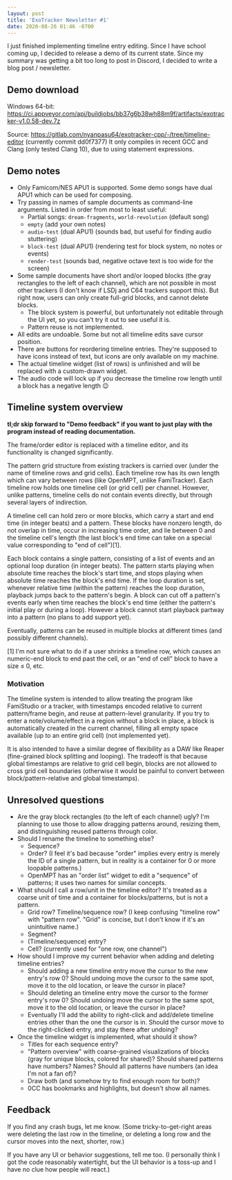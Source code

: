 ```yaml
---
layout: post
title: 'ExoTracker Newsletter #1'
date: 2020-08-26 01:46 -0700
---
```


I just finished implementing timeline entry editing. Since I have school coming up, I decided to release a demo of its current state. Since my summary was getting a bit too long to post in Discord, I decided to write a blog post / newsletter.

## Demo download

Windows 64-bit: <https://ci.appveyor.com/api/buildjobs/bb37g6b38wh88m9f/artifacts/exotracker-v1.0.58-dev.7z>

Source: <https://gitlab.com/nyanpasu64/exotracker-cpp/-/tree/timeline-editor> (currently commit dd0f7377) It only compiles in recent GCC and Clang (only tested Clang 10), due to using statement expressions.

## Demo notes

- Only Famicom/NES APU1 is supported. Some demo songs have dual APU1 which can be used for composing.
- Try passing in names of sample documents as command-line arguments. Listed in order from most to least useful:
    - Partial songs: `dream-fragments`, `world-revolution` (default song)
    - `empty` (add your own notes)
    - `audio-test` (dual APU1) (sounds bad, but useful for finding audio stuttering)
    - `block-test` (dual APU1) (rendering test for block system, no notes or events)
    - `render-test` (sounds bad, negative octave text is too wide for the screen)
- Some sample documents have short and/or looped blocks (the gray rectangles to the left of each channel), which are not possible in most other trackers (I don't know if LSDj and C64 trackers support this). But right now, users can only create full-grid blocks, and cannot delete blocks.
    - The block system is powerful, but unfortunately not editable through the UI yet, so you can't try it out to see useful it is.
    - Pattern reuse is not implemented.
- All edits are undoable. Some but not all timeline edits save cursor position.
- There are buttons for reordering timeline entries. They're supposed to have icons instead of text, but icons are only available on my machine.
- The actual timeline widget (list of rows) is unfinished and will be replaced with a custom-drawn widget.
- The audio code will lock up if you decrease the timeline row length until a block has a negative length 😉

## Timeline system overview

**tl;dr skip forward to "Demo feedback" if you want to just play with the program instead of reading documentation.**

The frame/order editor is replaced with a timeline editor, and its functionality is changed significantly.

The pattern grid structure from existing trackers is carried over (under the name of timeline rows and grid cells). Each timeline row has its own length which can vary between rows (like OpenMPT, unlike FamiTracker). Each timeline row holds one timeline cell (or grid cell) per channel. However, unlike patterns, timeline cells do not contain events directly, but through several layers of indirection.

A timeline cell can hold zero or more blocks, which carry a start and end time (in integer beats) and a pattern. These blocks have nonzero length, do not overlap in time, occur in increasing time order, and lie between 0 and the timeline cell's length (the last block's end time can take on a special value corresponding to "end of cell")[1].

Each block contains a single pattern, consisting of a list of events and an optional loop duration (in integer beats). The pattern starts playing when absolute time reaches the block's start time, and stops playing when absolute time reaches the block's end time. If the loop duration is set, whenever relative time (within the pattern) reaches the loop duration, playback jumps back to the pattern's begin. A block can cut off a pattern's events early when time reaches the block's end time (either the pattern's initial play or during a loop). However a block cannot start playback partway into a pattern (no plans to add support yet).

Eventually, patterns can be reused in multiple blocks at different times (and possibly different channels).

[1] I'm not sure what to do if a user shrinks a timeline row, which causes an numeric-end block to end past the cell, or an "end of cell" block to have a size ≤ 0, etc.

### Motivation

The timeline system is intended to allow treating the program like FamiStudio or a tracker, with timestamps encoded relative to current pattern/frame begin, and reuse at pattern-level granularity. If you try to enter a note/volume/effect in a region without a block in place, a block is automatically created in the current channel, filling all empty space available (up to an entire grid cell) (not implemented yet).

It is also intended to have a similar degree of flexibility as a DAW like Reaper (fine-grained block splitting and looping). The tradeoff is that because global timestamps are relative to grid cell begin, blocks are not allowed to cross grid cell boundaries (otherwise it would be painful to convert between block/pattern-relative and global timestamps).

## Unresolved questions

- Are the gray block rectangles (to the left of each channel) ugly? I'm planning to use those to allow dragging patterns around, resizing them, and distinguishing reused patterns through color.
- Should I rename the timeline to something else?
    - Sequence?
    - Order? (I feel it's bad because "order" implies every entry is merely the ID of a single pattern, but in reality is a container for 0 or more loopable patterns.)
    - OpenMPT has an "order list" widget to edit a "sequence" of patterns; it uses two names for similar concepts.
- What should I call a row/unit in the timeline editor? It's treated as a coarse unit of time and a container for blocks/patterns, but is not a pattern.
    - Grid row? Timeline/sequence row? (I keep confusing "timeline row" with "pattern row". "Grid" is concise, but I don't know if it's an unintuitive name.)
    - Segment?
    - (Timeline/sequence) entry?
    - Cell? (currently used for "one row, one channel")
- How should I improve my current behavior when adding and deleting timeline entries?
    - Should adding a new timeline entry move the cursor to the new entry's row 0? Should undoing move the cursor to the same spot, move it to the old location, or leave the cursor in place?
    - Should deleting an timeline entry move the cursor to the former entry's row 0? Should undoing move the cursor to the same spot, move it to the old location, or leave the cursor in place?
    - Eventually I'll add the ability to right-click and add/delete timeline entries other than the one the cursor is in. Should the cursor move to the right-clicked entry, and stay there after undoing?
- Once the timeline widget is implemented, what should it show?
    - Titles for each sequence entry?
    - "Pattern overview" with coarse-grained visualizations of blocks (gray for unique blocks, colored for shared)? Should shared patterns have numbers? Names? Should all patterns have numbers (an idea I'm not a fan of)?
    - Draw both (and somehow try to find enough room for both)?
    - 0CC has bookmarks and highlights, but doesn't show all names.

## Feedback

If you find any crash bugs, let me know. (Some tricky-to-get-right areas were deleting the last row in the timeline, or deleting a long row and the cursor moves into the next, shorter, row.)

If you have any UI or behavior suggestions, tell me too. (I personally think I got the code reasonably watertight, but the UI behavior is a toss-up and I have no clue how people will react.)